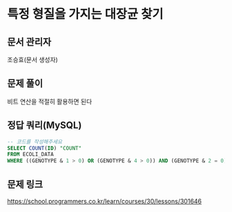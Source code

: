 # 특정 형질을 가지는 대장균 찾기
## 문서 관리자
조승효(문서 생성자)
## 문제 풀이
비트 연산을 적절히 활용하면 된다
## 정답 쿼리(MySQL)
``` sql
-- 코드를 작성해주세요
SELECT COUNT(ID) "COUNT"
FROM ECOLI_DATA
WHERE ((GENOTYPE & 1 > 0) OR (GENOTYPE & 4 > 0)) AND (GENOTYPE & 2 = 0);
```
## 문제 링크
https://school.programmers.co.kr/learn/courses/30/lessons/301646